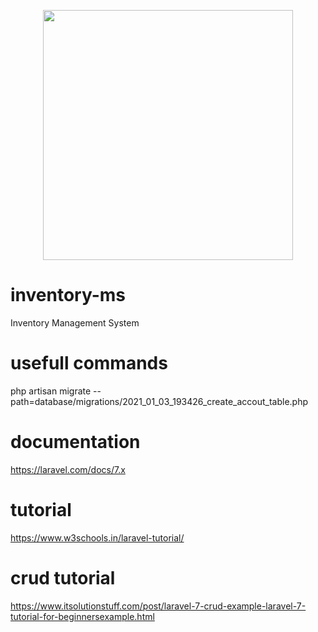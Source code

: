 
<p align="center"><img src="https://res.cloudinary.com/dtfbvvkyp/image/upload/v1566331377/laravel-logolockup-cmyk-red.svg" width="400"></p>

# inventory-ms
Inventory Management System


# usefull commands
php artisan migrate --path=database/migrations/2021_01_03_193426_create_accout_table.php

# documentation
https://laravel.com/docs/7.x

# tutorial
https://www.w3schools.in/laravel-tutorial/

# crud tutorial
https://www.itsolutionstuff.com/post/laravel-7-crud-example-laravel-7-tutorial-for-beginnersexample.html